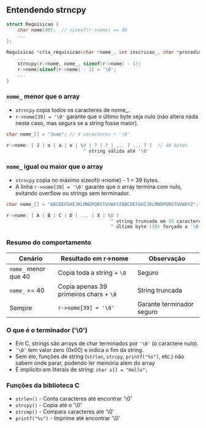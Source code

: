 ## Entendendo strncpy

```c
struct Requisicao {
    char nome[40];  // sizeof(r->nome) == 40
    ...
};

Requisicao *cria_requisicao(char *nome_, int inscricao_, char *procedimento_) {
    ...
    strncpy(r->nome, nome_, sizeof(r->nome) - 1);
    r->nome[sizeof(r->nome) - 1] = '\0';
    ...
}
```

### `nome_` menor que o array
- `strncpy` copia todos os caracteres de nome_.
- `r->nome[39] = '\0'` garante que o último byte seja nulo (não altera nada neste caso, mas segura se a string fosse maior).
```c
char nome_[] = "Joao"; // 4 caracteres + '\0'

r->nome: [ J | o | a | o | \0 | ? | ? | ... ? ... ? ]  // 40 bytes
                            ^ string válida até '\0'
```

### `nome_` igual ou maior que o array
- `strncpy` copia no máximo sizeof(r->nome) - 1 = 39 bytes.
- A linha `r->nome[39] = '\0'` garante que o array termina com nulo, evitando overflow ou strings sem terminador.
```c
char nome_[] = "ABCDEFGHIJKLMNOPQRSTUVWXYZABCDEFGHIJKLMNOPQRSTUVWXYZ"; // > 40

r->nome: [ A | B | C | D | ... | X | \0 ]
                                      ^ string truncada em 39 caracteres
                                      ^ último byte (39) forçado a '\0'
```

### Resumo do comportamento
| Cenário                | Resultado em r->nome                  | Observação |
|------------------------|--------------------------------------|------------|
| `nome_` menor que 40    | Copia toda a string + `\0`          | Seguro |
| `nome_` >= 40           | Copia apenas 39 primeiros chars + `\0` | String truncada |
| Sempre                   | `r->nome[39] = '\0'`               | Garante terminador seguro |

### O que é o terminador ('\0')
- Em C, strings são arrays de char terminados por `'\0'` (o caractere nulo).
- `'\0'` tem valor zero (0x00) e indica o fim da string.
- Sem ele, funções de string (`strlen`, `strcpy`, `printf("%s")`, etc.) não sabem onde parar, podendo ler memória além do array
- É implícito em literais de string: `char s[] = "Hello";`

### Funções da biblioteca C
- `strlen()`        - Conta caracteres até encontrar '\0'
- `strcpy()`        - Copia até o '\0'
- `strcmp()`        - Compara caracteres até '\0'
- `printf("%s")`    - Imprime até encontrar '\0'